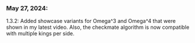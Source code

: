 ### May 27, 2024:

1.3.2: Added showcase variants for Omega^3 and Omega^4 that were shown in my latest video. Also, the checkmate algorithm is now compatible with multiple kings per side.

